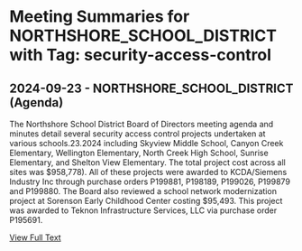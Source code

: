 # Meeting Summaries for NORTHSHORE_SCHOOL_DISTRICT with Tag: security-access-control

## 2024-09-23 - NORTHSHORE_SCHOOL_DISTRICT (Agenda)

The Northshore School District Board of Directors meeting agenda and minutes detail several security access control projects undertaken at various schools.23.2024 including Skyview Middle School, Canyon Creek Elementary, Wellington Elementary, North Creek High School, Sunrise Elementary, and Shelton View Elementary.  The total project cost across all sites was $958,778). All of these projects were awarded to KCDA/Siemens Industry Inc through purchase orders P199881, P198189, P199026, P199879 and  P199880. The Board also reviewed a school network modernization project at Sorenson Early Childhood Center costing $95,493. This project was awarded to Teknon Infrastructure Services, LLC via purchase order P195691.

[View Full Text](https://raw.githubusercontent.com/VoronoiPerspectives/WashingtonStateSchoolBoardExplorer/refs/heads/main/data/countries/usa/states/wa/counties/snohomish/school_boards/northshore_school_district/2024/2024-09-23-agenda.txt)

